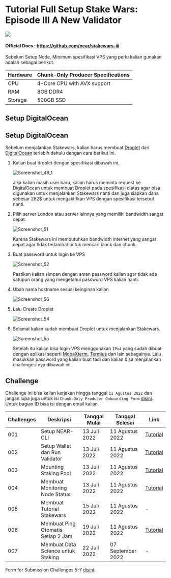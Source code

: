 # Tutorial Full Setup Stake Wars: Episode III A New Validator

![](https://user-images.githubusercontent.com/35837931/180386866-d7d109a2-bf61-4ebf-ae8e-26f64604a094.png)


#### Official Docs : https://github.com/near/stakewars-iii

Sebelum Setup Node, Minimum spesifikasi VPS yang perlu kalian gunakan adalah sebagai berikut.


| Hardware       | Chunk-Only Producer  Specifications                                   |
| -------------- | ---------------------------------------------------------------       |
| CPU            | 4-Core CPU with AVX support                                           |
| RAM            | 8GB DDR4                                                              |
| Storage        | 500GB SSD                                                             |


## Setup DigitalOcean
## Setup DigitalOcean
Sebelum menjalankan Stakewars, kalian harus membuat [Droplet](https://www.digitalocean.com/products/droplets) dari [DigitalOcean](hhttps://www.digitalocean.com/?refcode=207de5eb1145&utm_campaign=Referral_Invite&utm_medium=Referral_Program&utm_source=badge) terlebih dahulu dengan cara berikut ini.

1. Kalian buat droplet dengan spesifikasi dibawah ini.

    ![Screenshot_49_1](https://user-images.githubusercontent.com/35837931/180670413-b90861e2-f782-46b9-b68c-f2e8c8a374b0.png)

    Jika kalian masih user baru, kalian harus meminta request ke DigitalOcean untuk membuat Droplet pada spesifikasi diatas agar bisa digunakan untuk menjalankan Stakewars nanti dan juga siapkan dana sebesar 262$ untuk mengaktifkan VPS dengan spesifikasi tersebut nanti.

2. Pilih server London atau server lainnya yang memiliki bandwidth sangat cepat.

    ![Screenshot_51](https://user-images.githubusercontent.com/35837931/180670530-110d4316-3b4d-451d-bab0-952d307a005f.png)

    Karena Stakewars ini membutuhkan bandwidth internet yang sangat cepat agar tidak terlambat untuk mencari block dan chunk.
  
3. Buat password untuk login ke VPS

    ![Screenshot_52](https://user-images.githubusercontent.com/35837931/180670612-82ba184c-bbcb-42f7-9cff-63682d4187e5.png)

    Pastikan kalian simpan dengan aman password kalian agar tidak ada satupun orang yang mengetahui password VPS kalian nanti.
  
4. Ubah nama hostname sesuai keinginan kalian

    ![Screenshot_56](https://user-images.githubusercontent.com/35837931/180671159-c37479ea-5cc6-4416-a8a4-d2b2d615411a.png)

5. Lalu Create Droplet

    ![Screenshot_54](https://user-images.githubusercontent.com/35837931/180670721-1898b0d9-ee24-4bd8-bb26-16c41e70eb2c.png)

6. Selamat kalian sudah membuat Droplet untuk menjalankan Stakewars.

    ![Screenshot_55](https://user-images.githubusercontent.com/35837931/180670944-f68092b4-5291-4044-bfa7-ad1de1c50e5b.png)

    Setelah itu kalian bisa login VPS menggunakan `IPv4` yang sudah dibuat dengan aplikasi seperti [MobaXterm](https://mobaxterm.mobatek.net/download.html), [Termius](https://termius.com/) dan lain sebagainya. Lalu masukkan password yang kalian buat tadi dan kalian bisa menjalankan challenges-nya dibawah ini.
  
## Challenge

Challenge ini bisa kalian kerjakan hingga tanggal `11 Agustus 2022` dan jangan lupa juga untuk isi `Chunk-Only Producer Onboarding Form` [disini](https://nearprotocol1001.typeform.com/to/Z39N7cU9). Untuk bagian ID bisa isi dengan email kalian.

| Challenges | Deskripsi                             | Tanggal Mulai | Tanggal Selesai | Link                                                              |
| ---------- | ------------------------------------- | ------------- | --------------- | ----------------------------------------------------------------- |
| 001        | Setup NEAR-CLI                        | 13 Juli 2022  | 11 Agustus 2022 |[Tutorial](https://github.com/yantodotid/testnet/blob/main/stakewars/task/001.md) |
| 002        | Setup Wallet dan Run Validator        | 13 Juli 2022  | 11 Agustus 2022 |[Tutorial](https://github.com/yantodotid/testnet/blob/main/stakewars/task/002.md) |
| 003        | Mounting Staking Pool                 | 13 Juli 2022  | 11 Agustus 2022 |[Tutorial](https://github.com/yantodotid/testnet/blob/main/stakewars/task/003.md) |
| 004        | Membuat Monitoring Node Status        | 13 Juli 2022  | 11 Agustus 2022 |[Tutorial](https://github.com/yantodotid/testnet/blob/main/stakewars/task/004.md) |
| 005        | Membuat Tutorial Stakewars            | 15 Juli 2022  | 11 Agustus 2022 |-                                                                  |
| 006        | Membuat Ping Otomatis Setiap 2 Jam    | 19 Juli 2022  | 11 Agustus 2022 |[Tutorial](https://github.com/yantodotid/testnet/blob/main/stakewars/task/006.md) |
| 007        | Membuat Data Science untuk Staking    | 22 Juli 2022  | 07 September 2022 |-                                                                |


Form for Submission Challenges 5-7 [disini](https://docs.google.com/forms/d/e/1FAIpQLScp9JEtpk1Fe2P9XMaS9Gl6kl9gcGVEp3A5vPdEgxkHx3ABjg/viewform).